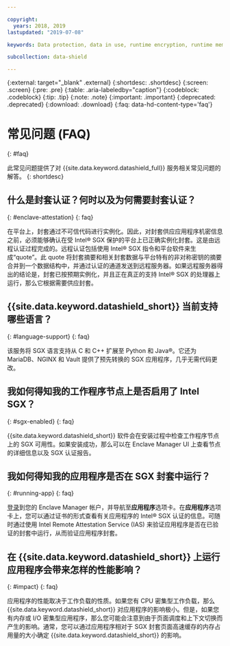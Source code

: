 ```yaml
---

copyright:
  years: 2018, 2019
lastupdated: "2019-07-08"

keywords: Data protection, data in use, runtime encryption, runtime memory encryption, encrypted memory, Intel SGX, software guard extensions, Fortanix runtime encryption

subcollection: data-shield

---
```


{:external: target="_blank" .external}
{:shortdesc: .shortdesc}
{:screen: .screen}
{:pre: .pre}
{:table: .aria-labeledby="caption"}
{:codeblock: .codeblock}
{:tip: .tip}
{:note: .note}
{:important: .important}
{:deprecated: .deprecated}
{:download: .download}
{:faq: data-hd-content-type='faq'}

# 常见问题 (FAQ)
{: #faq}

此常见问题提供了对 {{site.data.keyword.datashield_full}} 服务相关常见问题的解答。
{: shortdesc}


## 什么是封套认证？何时以及为何需要封套认证？
{: #enclave-attestation}
{: faq}

在平台上，封套通过不可信代码进行实例化。因此，对封套供应应用程序机密信息之前，必须能够确认在受 Intel® SGX 保护的平台上已正确实例化封套。这是由远程认证过程完成的。远程认证包括使用 Intel® SGX 指令和平台软件来生成“quote”。此 quote 将封套摘要和相关封套数据与平台特有的非对称密钥的摘要合并到一个数据结构中，并通过认证的通道发送到远程服务器。如果远程服务器得出的结论是，封套已按预期实例化，并且正在真正的支持 Intel® SGX 的处理器上运行，那么它根据需要供应封套。


## {{site.data.keyword.datashield_short}} 当前支持哪些语言？
{: #language-support}
{: faq}

该服务将 SGX 语言支持从 C 和 C++ 扩展至 Python 和 Java®。它还为 MariaDB、NGINX 和 Vault 提供了预先转换的 SGX 应用程序，几乎无需代码更改。


##	我如何得知我的工作程序节点上是否启用了 Intel SGX？
{: #sgx-enabled}
{: faq}

{{site.data.keyword.datashield_short}} 软件会在安装过程中检查工作程序节点上的 SGX 可用性。如果安装成功，那么可以在 Enclave Manager UI 上查看节点的详细信息以及 SGX 认证报告。


##	我如何得知我的应用程序是否在 SGX 封套中运行？
{: #running-app}
{: faq}

[登录](/docs/services/data-shield?topic=data-shield-enclave-manager#em-signin)到您的 Enclave Manager 帐户，并导航至**应用程序**选项卡。在**应用程序**选项卡上，您可以通过证书的形式查看有关应用程序的 Intel® SGX 认证的信息。可随时通过使用 Intel Remote Attestation Service (IAS) 来验证应用程序是否在已验证的封套中运行，从而验证应用程序封套。



## 在 {{site.data.keyword.datashield_short}} 上运行应用程序会带来怎样的性能影响？
{: #impact}
{: faq}


应用程序的性能取决于工作负载的性质。如果您有 CPU 密集型工作负载，那么 {{site.data.keyword.datashield_short}} 对应用程序的影响极小。但是，如果您有内存或 I/O 密集型应用程序，那么您可能会注意到由于页面调度和上下文切换而产生的影响。通常，您可以通过应用程序相对于 SGX 封套页面高速缓存的内存占用量的大小确定 {{site.data.keyword.datashield_short}} 的影响。
